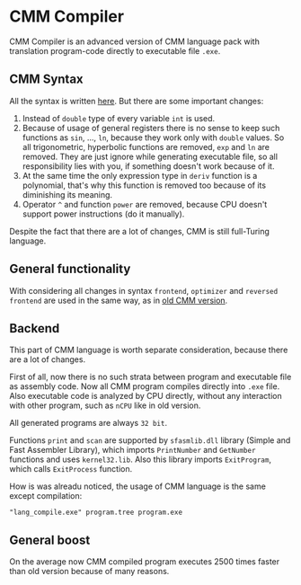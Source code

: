 # CMM Compiler

CMM Compiler is an advanced version of CMM language pack with translation program-code directly to executable file `.exe`.

## CMM Syntax

 All the syntax is written [here](https://github.com/Vokerlee/CMM-Language/blob/master/README.md). But there are some important changes:
 
 1. Instead of `double` type of every variable `int` is used.
 2. Because of usage of general registers there is no sense to keep such functions as `sin`, ..., `ln`, because they work only with `double` values. So all trigonometric, hyperbolic functions are removed, `exp` and `ln` are removed. They are just ignore while generating executable file, so all responsibility lies with you, if something doesn't work because of it.
 3. At the same time the only expression type in `deriv` function is a polynomial, that's why this function is removed too because of its diminishing its meaning.
 4. Operator `^` and function `power` are removed, because CPU doesn't support power instructions (do it manually).

Despite the fact that there are a lot of changes, CMM is still full-Turing language.

## General functionality

With considering all changes in syntax `frontend`, `optimizer` and `reversed frontend` are used in the same way, as in [old CMM version](https://github.com/Vokerlee/CMM-Language/blob/master/README.md).

## Backend

This part of CMM language is worth separate consideration, because there are a lot of changes.

First of all, now there is no such strata between program and executable file as assembly code. Now all CMM program compiles directly into `.exe` file. Also executable code is analyzed by CPU directly, without any interaction with other program, such as `nCPU` like in old version.

All generated programs are always `32 bit`.

Functions `print` and `scan` are supported by `sfasmlib.dll` library (Simple and Fast Assembler Library), which imports `PrintNumber` and `GetNumber` functions and uses `kernel32.lib`. Also this library imports `ExitProgram`, which calls `ExitProcess` function.

How is was alreadu noticed, the usage of CMM language is the same except compilation:
```batch
"lang_compile.exe" program.tree program.exe
```

## General boost

On the average now CMM compiled program executes 2500 times faster than old version because of many reasons.
